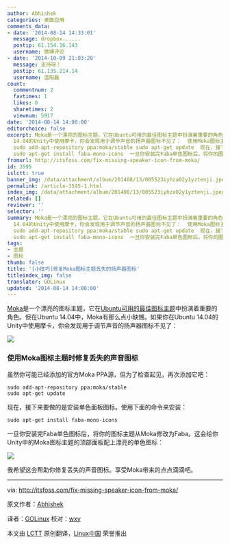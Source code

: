 ```yaml
---
author: Abhishek
categories: 桌面应用
comments_data:
- date: '2014-08-14 14:33:01'
  message: dropbox......
  postip: 61.154.16.143
  username: 微博评论
- date: '2014-10-09 21:03:28'
  message: 支持呀！
  postip: 61.135.214.14
  username: 温阳磊
count:
  commentnum: 2
  favtimes: 1
  likes: 0
  sharetimes: 2
  viewnum: 5917
date: '2014-08-14 14:00:00'
editorchoice: false
excerpt: Moka是一个漂亮的图标主题，它在Ubuntu可用的最佳图标主题中扮演着重要的角色。但在Ubuntu 14.04中，Moka有那么点小缺憾。如果你在Ubuntu
  14.04的Unity中使用摩卡，你会发现用于调节声音的扬声器图标不见了：  使用Moka图标主题时修复丢失的声音图标 虽然你可能已经添加的官方Moka PPA源，但为了检查起见，再次添加它吧：
  sudo add-apt-repository ppa:moka/stable sudo apt-get update  现在，接下来要做的是安装单色面板图标。使用下面的命令来安装：
  sudo apt-get install faba-mono-icons  一旦你安装完Faba单色图标后，将你的图标主
fromurl: http://itsfoss.com/fix-missing-speaker-icon-from-moka/
id: 3595
islctt: true
banner_img: /data/attachment/album/201408/13/005523iyhza02y1yztenji.jpeg
permalink: /article-3595-1.html
index_img: /data/attachment/album/201408/13/005523iyhza02y1yztenji.jpeg.thumb.jpg
related: []
reviewer: ''
selector: ''
summary: Moka是一个漂亮的图标主题，它在Ubuntu可用的最佳图标主题中扮演着重要的角色。但在Ubuntu 14.04中，Moka有那么点小缺憾。如果你在Ubuntu
  14.04的Unity中使用摩卡，你会发现用于调节声音的扬声器图标不见了：  使用Moka图标主题时修复丢失的声音图标 虽然你可能已经添加的官方Moka PPA源，但为了检查起见，再次添加它吧：
  sudo add-apt-repository ppa:moka/stable sudo apt-get update  现在，接下来要做的是安装单色面板图标。使用下面的命令来安装：
  sudo apt-get install faba-mono-icons  一旦你安装完Faba单色图标后，将你的图标主
tags:
- 主题
- 图标
thumb: false
title: '[小技巧]修复Moka图标主题丢失的扬声器图标'
titleindex_img: false
translator: GOLinux
updated: '2014-08-14 14:00:00'
---
```


[Moka](http://mokaproject.com/)是一个漂亮的图标主题，它在[Ubuntu可用的最佳图标主题](http://itsfoss.com/best-icon-themes-ubuntu-1404/)中扮演着重要的角色。但在Ubuntu 14.04中，Moka有那么点小缺憾。如果你在Ubuntu 14.04的Unity中使用摩卡，你会发现用于调节声音的扬声器图标不见了：


![](/data/attachment/album/201408/13/005523iyhza02y1yztenji.jpeg)


### 使用Moka图标主题时修复丢失的声音图标


虽然你可能已经添加的官方Moka PPA源，但为了检查起见，再次添加它吧：



```
sudo add-apt-repository ppa:moka/stable
sudo apt-get update

```

现在，接下来要做的是安装单色面板图标。使用下面的命令来安装：



```
sudo apt-get install faba-mono-icons

```

一旦你安装完Faba单色图标后，将你的图标主题从Moka修改为Faba。这会给你Unity中的Moka图标主题的顶部面板配上漂亮的单色图标：


![](/data/attachment/album/201408/13/005524j5n898sfeshh9s51.jpeg)


我希望这会帮助你修复丢失的声音图标。享受Moka带来的点点滴滴吧。




---


via: <http://itsfoss.com/fix-missing-speaker-icon-from-moka/>


原文作者：[Abhishek](http://itsfoss.com/author/Abhishek/)


译者：[GOLinux](https://github.com/GOLinux) 校对：[wxy](https://github.com/wxy)


本文由 [LCTT](https://github.com/LCTT/TranslateProject) 原创翻译，[Linux中国](http://linux.cn/) 荣誉推出
